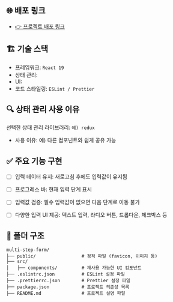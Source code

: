 ## 🌐 배포 링크

- [👉 프로젝트 배포 링크](https://google.com)

## 🏗️ 기술 스택

- 프레임워크: `React 19`
- 상태 관리:
- UI:
- 코드 스타일링: `ESLint / Prettier`

## 🔍 상태 관리 사용 이유

선택한 상태 관리 라이브러리: `예) redux`

- 사용 이유: 예) 다른 컴포넌트와 쉽게 공유 가능

## ✅ 주요 기능 구현

- [ ] 입력 데이터 유지: 새로고침 후에도 입력값이 유지됨

- [ ] 프로그레스 바: 현재 입력 단계 표시

- [ ] 입력값 검증: 필수 입력값이 없으면 다음 단계로 이동 불가

- [ ] 다양한 입력 UI 제공: 텍스트 입력, 라디오 버튼, 드롭다운, 체크박스 등

## 📂 폴더 구조

```
multi-step-form/
├── public/                 # 정적 파일 (favicon, 이미지 등)
├── src/
│   ├── components/         # 재사용 가능한 UI 컴포넌트
├── .eslintrc.json          # ESLint 설정 파일
├── .prettierrc.json        # Prettier 설정 파일
├── package.json            # 프로젝트 의존성 목록
├── README.md               # 프로젝트 설명 파일
```
